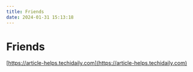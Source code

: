 ```yaml
---
title: Friends
date: 2024-01-31 15:13:18
---
```


# Friends

[https://article-helps.techidaily.com](https://article-helps.techidaily.com)